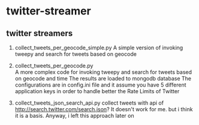 # twitter-streamer
twitter streamers
------------------

1. collect_tweets_per_geocode_simple.py 
                  A simple version of invoking tweepy and search for tweets based on geocode

2. collect_tweets_per_geocode.py	
                 A more complex code for invoking tweepy and search for tweets based on geocode and time
                 The results are loaded to mongodb database
                 The configurations are in config.ini file and it assume you have 5 different application keys
                 in order to handle better the Rate Limits of Twitter


3. collect_tweets_json_search_api.py	collect tweets with api	of http://search.twitter.com/search.json?
                                      It doesn't work for me. but i think it is a basis. Anyway, i left this approach later on
